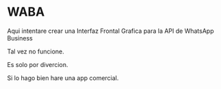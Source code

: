 # WABA

Aqui intentare crear una Interfaz Frontal Grafica para la API de WhatsApp Business

Tal vez no funcione.

Es solo por divercion. 

Si lo hago bien hare una app comercial.
